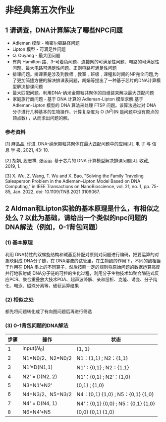 # 非经典第五次作业

## 1 请调查，DNA计算解决了哪些NPC问题

* Adleman 模型 - 哈密尔顿路径问题
* Lipton 模型 - 可满足性问题
* Q. Ouyang - 最大团问题
* 有向 Hamilton 路、3-可着色问题、连接网的可满足性问题、电路的可满足性问题、最大电路可满足性问题、正则电路可满足性问题
* 排课问题。排课表是涉及到教师﹑教室﹑班级﹑课程和时间的NP完全问题,为了更加简捷方便的解决排课表问题，胡娟等提出了一种基于芯片的DNA计算模型解决排课问题
* 最大匹配问题。利用DNA-纳米金颗粒共聚体的自组装来解决最大匹配问题
* 家庭旅行商问题 - 基于 DNA 计算的 Adleman-Lipton 模型求解.基于 Adleman-Lipton 模型的 DNA 算法来处理 FTSP 问题。该算法通过对 DNA 分子进行几种基本的生物操作，计算复杂度为 O ($N^2$)(N 是问题中没有原点的顶点数) ，从而求出问题的解。

### 参考资料

[1] 麻晶晶, 许进. DNA-纳米颗粒共聚体在最大匹配问题中的应用[J]. 电 子 与 信 息 学 报, 2021, 43: 10.

[2] 胡娟, 殷志祥, 张丽丽. 基于芯片的 DNA 计算模型解决排课问题[J]. 收藏, 2019, 1.

[3] X. Wu, Z. Wang, T. Wu and X. Bao, "Solving the Family Traveling Salesperson Problem in the Adleman–Lipton Model Based on DNA Computing," in IEEE Transactions on NanoBioscience, vol. 21, no. 1, pp. 75-85, Jan. 2022, doi: 10.1109/TNB.2021.3109067.

## 2 Aldman和Lipton实验的基本原理是什么，有相似之处么？以此为基础，请给出一个类似的npc问题的DNA解法（例如，0-1背包问题）

### (1) 基本原理

利用 DNA特性的双螺旋结构和碱基互补配对原则对问题进行编码，把要运算的对象映射成 DNA分子链，在 DNA溶液的试管里，在生物酶的作用下，不同的酶相当于作用在 DNA 串上的不同算子，然后按照一定的规则将原始问题的数据运算高度并行地影射成 DNA分子链的可控的生化过程，利用分子生物技术如聚合酶链式反应PCR、聚合重叠放大技术POA、超声波降解、亲和层析、克隆、诱变、分子纯化、电泳、磁珠分离等，破获运算结果

### (2) 相似之处

都先将问题转化成了有向图问题后再进行筛选

### (3) 0-1背包问题的DNA解法

| 步骤 | 操作 | 状态
| --- | --- | ---
| 1 | input($N_0$) | {1, 1}
| 2 | N1=N0/2、N2=N0/2 | N1：{1,1} ; N2：{1,1}
| 3 | N1’=D(N1,1) | N1’：{0,1} ; N2：{1,1}
| 4 | N2' = D(N2, 2) | N1’：{0,1} ; N2’：{1,0}
| 5 | N3=N1’+N2’ | {0,1} ; {1,0}
| 6 | N4=N3/2、N5=N3/2 | N4：{0,1} {1,0} ; N5：{0,1} {1,0}
| 7 | N4' = D(N4, 1) | N4’：{0,1} {0,0} ; N5：{0,1} {1,0}
| 8 | N6=N4’+N5 | {0,0} {0,1} {1,0}
